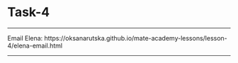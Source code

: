 # Task-4
<hr>
Email Elena:
https://oksanarutska.github.io/mate-academy-lessons/lesson-4/elena-email.html
<hr>

  
